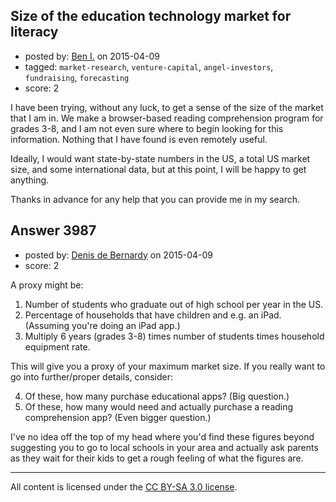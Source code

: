 ## Size of the education technology market for literacy

- posted by: [Ben I.](https://stackexchange.com/users/5187045/ben-i) on 2015-04-09
- tagged: `market-research`, `venture-capital`, `angel-investors`, `fundraising`, `forecasting`
- score: 2

I have been trying, without any luck, to get a sense of the size of the market that I am in.  We make a browser-based reading comprehension program for grades 3-8, and I am not even sure where to begin looking for this information.  Nothing that I have found is even remotely useful.

Ideally, I would want state-by-state numbers in the US, a total US market size, and some international data, but at this point, I will be happy to get anything.

Thanks in advance for any help that you can provide me in my search.


## Answer 3987

- posted by: [Denis de Bernardy](https://stackexchange.com/users/182468/denis-de-bernardy) on 2015-04-09
- score: 2

A proxy might be:

1. Number of students who graduate out of high school per year in the US.
2. Percentage of households that have children and e.g. an iPad. (Assuming you're doing an iPad app.)
3. Multiply 6 years (grades 3-8) times number of students times household equipment rate.

This will give you a proxy of your maximum market size. If you really want to go into further/proper details, consider:

4. Of these, how many purchase educational apps? (Big question.)
5. Of these, how many would need and actually purchase a reading comprehension app? (Even bigger question.)

I've no idea off the top of my head where you'd find these figures beyond suggesting you to go to local schools in your area and actually ask parents as they wait for their kids to get a rough feeling of what the figures are.



---

All content is licensed under the [CC BY-SA 3.0 license](https://creativecommons.org/licenses/by-sa/3.0/).
